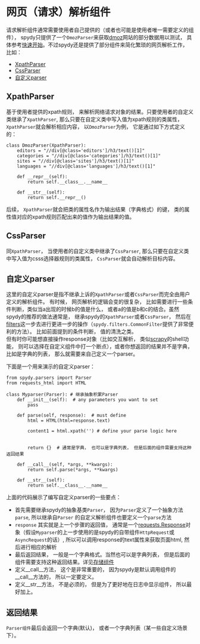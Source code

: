 # 网页（请求）解析组件
请求解析组件通常需要使用者自己提供的（或者也可能是使用者唯一需要定义的组件）， spydy只提供了一个`DmozParser`来获取[dmoz](https://dmoz-odp.org/)网站的部分数据用以测试， 具体参考[快速开始](quickstart.md)。不过spydy还是提供了部分组件来简化繁琐的网页解析工作， 比如：

  - [XpathParser](#xpathparser)
  - [CssParser](#cssparser)
  - [自定义parser](#自定义parser)


## XpathParser

 基于使用者提供的xpath规则， 来解析网络请求对象的结果。只要使用者的自定义类继承了`XpathParser`,  那么只要在自定义类中写入值为xpath规则的类属性， `XpathParser`就会解析相应内容， 以`DmozParser`为例， 它是通过如下方式定义的：

```
class DmozParser(XpathParser):
    editors = "//div[@class='editors']/h3/text()[1]"
    categories = "//div[@class='categories']/h3/text()[1]"
    sites = "//div[@class='sites']/h3/text()[1]"
    languages = "//div[@class='languages']/h3/text()[1]"

    def __repr__(self):
        return self.__class__.__name__

    def __str__(self):
        return self.__repr__()

```

后续， `XpathParser`就会把类的属性名作为输出结果（字典格式）的键， 类的属性值对应的xpath规则匹配出来的值作为输出结果的值。

## CssParser
同`XpathParser`， 当使用者的自定义类中继承了`CssParser`, 那么只要在自定义类中写入值为csss选择器规则的类属性， `CssParser`就会自动解析目标内容。

## 自定义parser
这里的自定义parser是指不继承上诉的`XpathParser`或者`CssParser`而完全由用户定义的解析组件。
有时候， 网页解析的逻辑会变的很复杂， 比如需要进行一些条件判断，类似当a出现的时候b的值是什么， 或者a的值是b和c的结合。虽然spydy的推荐的做法通常是， 继承spydy的`XpathParser`或者`CssParser`， 然后在[filters](filters.md)这一步去进行更进一步的操作（`spydy.filters.CommonFilter`提供了非常便利的方法）。 比如前面提到的条件判断， 值的清洗之类。  
但有时你可能想直接操作response对象（比如交互解析， 类似[scrapy](https://docs.scrapy.org/en/latest/index.html)的shell功能， 则可以选择在自定义组件中打一个断点），或者你想返回的结果并不是字典，比如是字典的列表， 那么就需要来自己定义一个parser。


下面是一个用来演示的自定义parser：
```
from spydy.parsers import Parser
from requests_html import HTML

class Myparser(Parser): # 继承抽象积累Parser
    def __init__(self):  # any parameters you want to set
        pass

    def parse(self, response):  # must define
        html = HTML(html=response.text)

        content1 = html.xpath('') # define your parse logic here


        return {}  # 通常是字典， 也可以是字典列表， 但是后面的组件需要支持这种返回结果
    
    def __call__(self, *args, **kwargs):
        return self.parse(*args, **kwargs)

    def __str__(self):
        return self.__class__.__name__
```

上面的代码展示了编写自定义parser的一些要点：  

- 首先需要继承spydy的抽象基类`Parser`， 因为`Parser`定义了一个抽象方法`parse`, 所以继承自`Parser` 的自定义解析组件也要定义一个`parse`方法
- `response` 其实就是上一个步骤的返回值， 通常是一个[requests.Response](https://requests.readthedocs.io/en/master/api/#requests.Response)对象（假设`Myparser`的上一步使用的是spydy的自带组件`HttpRequest`或`AsyncRequest`的话）,  所以可以调用response的text属性来获取页面html, 然后进行相应的解析
- 最后返回结果， 一般是一个字典格式。当然也可以是字典列表， 但是后面的组件需要支持这种返回结果。详见[存储组件](stores.md)
- 定义__call__方法， 这个是非常重要的， 因为spydy是默认调用组件的__call__方法的， 所以一定要定义。
- 定义__str__方法， 不是必须的， 但是为了更好地在日志中显示组件， 所以最好加上。

## 返回结果
`Parser组件`最后会返回一个字典(默认)， 或者一个字典列表（某一些自定义场景下）。





